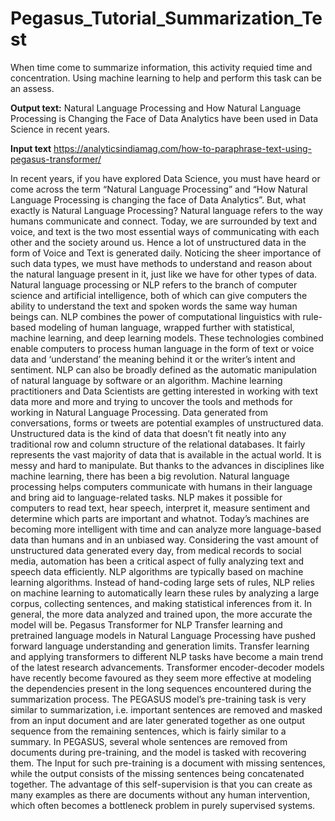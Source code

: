 # Pegasus_Tutorial_Summarization_Test

When time come to summarize information, this activity requied time and concentration. Using machine learning to help and perform this task can be an assess.

**Output text:**
Natural Language Processing and How Natural Language Processing is Changing the Face of Data Analytics have been used in Data Science in recent years.

**Input text**
https://analyticsindiamag.com/how-to-paraphrase-text-using-pegasus-transformer/ 

In recent years, if you have explored Data Science, you must have heard or come across the term “Natural Language Processing” and “How Natural Language Processing is changing the face of Data Analytics”. But, what exactly is Natural Language Processing? Natural language refers to the way humans communicate and connect. Today, we are surrounded by text and voice, and text is the two most essential ways of communicating with each other and the society around us. Hence a lot of unstructured data in the form of Voice and Text is generated daily. Noticing the sheer importance of such data types, we must have methods to understand and reason about the natural language present in it, just like we have for other types of data. Natural language processing or NLP refers to the branch of computer science and artificial intelligence, both of which can give computers the ability to understand the text and spoken words the same way human beings can. 
NLP combines the power of computational linguistics with rule-based modeling of human language, wrapped further with statistical, machine learning, and deep learning models. These technologies combined enable computers to process human language in the form of text or voice data and ‘understand’ the meaning behind it or the writer’s intent and sentiment. NLP can also be broadly defined as the automatic manipulation of natural language by software or an algorithm. Machine learning practitioners and Data Scientists are getting interested in working with text data more and more and trying to uncover the tools and methods for working in Natural Language Processing. Data generated from conversations, forms or tweets are potential examples of unstructured data. Unstructured data is the kind of data that doesn’t fit neatly into any traditional row and column structure of the relational databases. It fairly represents the vast majority of data that is available in the actual world. It is messy and hard to manipulate. But thanks to the advances in disciplines like machine learning, there has been a big revolution.
Natural language processing helps computers communicate with humans in their language and bring aid to language-related tasks. NLP makes it possible for computers to read text, hear speech, interpret it, measure sentiment and determine which parts are important and whatnot. Today’s machines are becoming more intelligent with time and can analyze more language-based data than humans and in an unbiased way. Considering the vast amount of unstructured data generated every day, from medical records to social media, automation has been a critical aspect of fully analyzing text and speech data efficiently. NLP algorithms are typically based on machine learning algorithms. Instead of hand-coding large sets of rules, NLP relies on machine learning to automatically learn these rules by analyzing a large corpus, collecting sentences, and making statistical inferences from it. In general, the more data analyzed and trained upon, the more accurate the model will be.
Pegasus Transformer for NLP
Transfer learning and pretrained language models in Natural Language Processing have pushed forward language understanding and generation limits. Transfer learning and applying transformers to different NLP tasks have become a main trend of the latest research advancements. Transformer encoder-decoder models have recently become favoured as they seem more effective at modeling the dependencies present in the long sequences encountered during the summarization process. The PEGASUS model’s pre-training task is very similar to summarization, i.e. important sentences are removed and masked from an input document and are later generated together as one output sequence from the remaining sentences, which is fairly similar to a summary. In PEGASUS, several whole sentences are removed from documents during pre-training, and the model is tasked with recovering them. The Input for such pre-training is a document with missing sentences, while the output consists of the missing sentences being concatenated together. The advantage of this self-supervision is that you can create as many examples as there are documents without any human intervention, which often becomes a bottleneck problem in purely supervised systems. 


